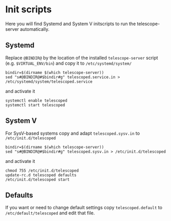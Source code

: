 # Init scripts

Here you will find Systemd and System V initscripts to run the
telescope-server automatically.

## Systemd

Replace `@BINDIR@` by the location of the installed `telescope-server`
script (e.g. `$VIRTUAL_ENV/bin`) and copy it to `/etc/systemd/system/`

```shell
bindir=$(dirname $(which telescope-server))
sed "s#@BINDIR@#$bindir#g" telescoped.service.in > /etc/systemd/system/telescoped.service
```
and activate it
```shell
systemctl enable telescoped
systemctl start telescoped
```

## System V

For SysV-based systems copy and adapt `telescoped.sysv.in` to
`/etc/init.d/telescoped`

```shell
bindir=$(dirname $(which telescope-server))
sed "s#@BINDIR@#$bindir#g" telescoped.sysv.in > /etc/init.d/telescoped
```
and activate it
```
chmod 755 /etc/init.d/telescoped
update-rc.d telescoped defaults
/etc/init.d/telescoped start
```

## Defaults
If you want or need to change default settings copy `telescoped.default` to
`/etc/default/telescoped` and edit that file.
